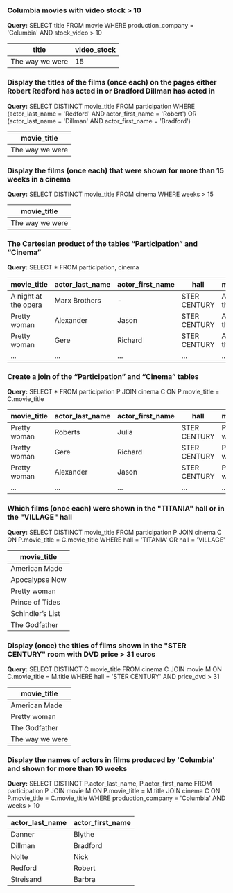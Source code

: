 ### Columbia movies with video stock > 10
**Query:**
SELECT title
FROM movie
WHERE production_company = 'Columbia' AND stock_video > 10

| title             | video_stock |
|-------------------|------------|
| The way we were   | 15         |

### Display the titles of the films (once each) on the pages either Robert Redford has acted in or Bradford Dillman has acted in
**Query:**
SELECT DISTINCT movie_title
FROM participation
WHERE (actor_last_name = 'Redford' AND actor_first_name = 'Robert') 
   OR (actor_last_name = 'Dillman' AND actor_first_name = 'Bradford')

| movie_title      |
|------------------|
| The way we were  |

### Display the films (once each) that were shown for more than 15 weeks in a cinema
**Query:**
SELECT DISTINCT movie_title
FROM cinema
WHERE weeks > 15

| movie_title      |
|------------------|
| The way we were  |

### The Cartesian product of the tables “Participation” and “Cinema”
**Query:**
SELECT *
FROM participation, cinema

| movie_title           | actor_last_name | actor_first_name | hall         | movie_title_          | weeks |
|-----------------------|----------------|-----------------|-------------|----------------------|-------|
| A night at the opera  | Marx Brothers  | -               | STER CENTURY| A night in the opera  | 24    |
| Pretty woman          | Alexander      | Jason           | STER CENTURY| A night in the opera  | 24    |
| Pretty woman          | Gere           | Richard         | STER CENTURY| A night in the opera  | 24    |
| ...                   | ...            | ...             | ...         | ...                  | ...   |

### Create a join of the “Participation” and “Cinema” tables
**Query:**
SELECT *
FROM participation P
JOIN cinema C ON P.movie_title = C.movie_title

| movie_title      | actor_last_name | actor_first_name | hall         | movie_title_    | weeks |
|------------------|----------------|-----------------|-------------|----------------|-------|
| Pretty woman     | Roberts        | Julia           | STER CENTURY| Pretty woman   | 35    |
| Pretty woman     | Gere           | Richard         | STER CENTURY| Pretty woman   | 35    |
| Pretty woman     | Alexander      | Jason           | STER CENTURY| Pretty woman   | 35    |
| ...              | ...            | ...             | ...         | ...            | ...   |

### Which films (once each) were shown in the "TITANIA" hall or in the "VILLAGE" hall
**Query:**
SELECT DISTINCT movie_title
FROM participation P
JOIN cinema C ON P.movie_title = C.movie_title
WHERE hall = 'TITANIA' OR hall = 'VILLAGE'

| movie_title       |
|------------------|
| American Made     |
| Apocalypse Now    |
| Pretty woman      |
| Prince of Tides   |
| Schindler’s List  |
| The Godfather     |

### Display (once) the titles of films shown in the "STER CENTURY" room with DVD price > 31 euros
**Query:**
SELECT DISTINCT C.movie_title
FROM cinema C
JOIN movie M ON C.movie_title = M.title
WHERE hall = 'STER CENTURY' AND price_dvd > 31

| movie_title      |
|------------------|
| American Made    |
| Pretty woman     |
| The Godfather    |
| The way we were  |

### Display the names of actors in films produced by 'Columbia' and shown for more than 10 weeks
**Query:**
SELECT DISTINCT P.actor_last_name, P.actor_first_name
FROM participation P
JOIN movie M ON P.movie_title = M.title
JOIN cinema C ON P.movie_title = C.movie_title
WHERE production_company = 'Columbia' AND weeks > 10

| actor_last_name  | actor_first_name |
|-----------------|-----------------|
| Danner          | Blythe          |
| Dillman         | Bradford        |
| Nolte           | Nick            |
| Redford         | Robert          |
| Streisand       | Barbra          |
